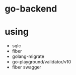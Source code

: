 # go-backend

# using

- sqlc
- fiber
- golang-migrate
- go-playground/validator/v10
- fiber swagger
